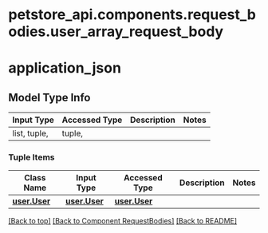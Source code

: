 # petstore_api.components.request_bodies.user_array_request_body
# application_json

## Model Type Info
Input Type | Accessed Type | Description | Notes
------------ | ------------- | ------------- | -------------
list, tuple,  | tuple,  |  | 

### Tuple Items
Class Name | Input Type | Accessed Type | Description | Notes
------------- | ------------- | ------------- | ------------- | -------------
[**user.User**](../../components/schema/user.User.md) | [**user.User**](../../components/schema/user.User.md) | [**user.User**](../../components/schema/user.User.md) |  | 

[[Back to top]](#top) [[Back to Component RequestBodies]](../../../README.md#Component-RequestBodies) [[Back to README]](../../../README.md)
